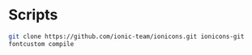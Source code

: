 # Scripts

```bash
git clone https://github.com/ionic-team/ionicons.git ionicons-git
fontcustom compile
```
